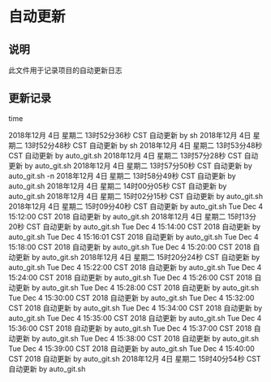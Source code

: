 # 自动更新

## 说明
此文件用于记录项目的自动更新日志

## 更新记录
time

2018年12月 4日 星期二 13时52分36秒 CST 自动更新 by sh
2018年12月 4日 星期二 13时52分48秒 CST 自动更新 by sh
2018年12月 4日 星期二 13时53分48秒 CST 自动更新 by auto_git.sh
2018年12月 4日 星期二 13时57分28秒 CST 自动更新 by auto_git.sh
2018年12月 4日 星期二 13时57分50秒 CST 自动更新 by auto_git.sh
-n 2018年12月 4日 星期二 13时58分49秒 CST 自动更新 by auto_git.sh
2018年12月 4日 星期二 14时00分05秒 CST 自动更新 by auto_git.sh
2018年12月 4日 星期二 15时02分15秒 CST 自动更新 by auto_git.sh
2018年12月 4日 星期二 15时09分40秒 CST 自动更新 by auto_git.sh
Tue Dec 4 15:12:00 CST 2018 自动更新 by auto_git.sh
2018年12月 4日 星期二 15时13分20秒 CST 自动更新 by auto_git.sh
Tue Dec 4 15:14:00 CST 2018 自动更新 by auto_git.sh
Tue Dec 4 15:16:01 CST 2018 自动更新 by auto_git.sh
Tue Dec 4 15:18:00 CST 2018 自动更新 by auto_git.sh
Tue Dec 4 15:20:00 CST 2018 自动更新 by auto_git.sh
2018年12月 4日 星期二 15时20分24秒 CST 自动更新 by auto_git.sh
Tue Dec 4 15:22:00 CST 2018 自动更新 by auto_git.sh
Tue Dec 4 15:24:00 CST 2018 自动更新 by auto_git.sh
Tue Dec 4 15:26:00 CST 2018 自动更新 by auto_git.sh
Tue Dec 4 15:28:00 CST 2018 自动更新 by auto_git.sh
Tue Dec 4 15:30:00 CST 2018 自动更新 by auto_git.sh
Tue Dec 4 15:32:00 CST 2018 自动更新 by auto_git.sh
Tue Dec 4 15:34:00 CST 2018 自动更新 by auto_git.sh
Tue Dec 4 15:35:00 CST 2018 自动更新 by auto_git.sh
Tue Dec 4 15:36:00 CST 2018 自动更新 by auto_git.sh
Tue Dec 4 15:37:00 CST 2018 自动更新 by auto_git.sh
Tue Dec 4 15:38:00 CST 2018 自动更新 by auto_git.sh
Tue Dec 4 15:39:00 CST 2018 自动更新 by auto_git.sh
Tue Dec 4 15:40:00 CST 2018 自动更新 by auto_git.sh
2018年12月 4日 星期二 15时40分54秒 CST 自动更新 by auto_git.sh
